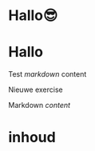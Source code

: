 # Hallo😎
# Hallo
Test *markdown* content

Nieuwe exercise

<ShortExercise id="VlQcq5EW1XhHCxykvuqW" title="test">
  
  Markdown *content*
  
  # inhoud
  
</ShortExercise>
